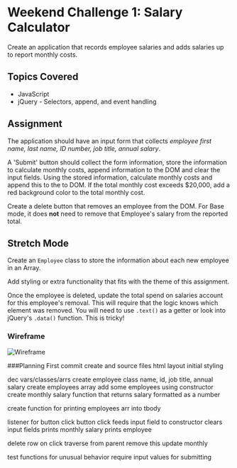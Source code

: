 # Weekend Challenge 1: Salary Calculator
Create an application that records employee salaries and adds salaries up to report monthly costs. 

## Topics Covered
- JavaScript
- jQuery - Selectors, append, and event handling

## Assignment

The application should have an input form that collects _employee first name, last name, ID number, job title, annual salary_.

A 'Submit' button should collect the form information, store the information to calculate monthly costs, append information to the DOM and clear the input fields. Using the stored information, calculate monthly costs and append this to the to DOM. If the total monthly cost exceeds $20,000, add a red background color to the total monthly cost.

Create a delete button that removes an employee from the DOM. For Base mode, it does **not** need to remove that Employee's salary from the reported total.

## Stretch Mode

Create an `Employee` class to store the information about each new employee in an Array.

Add styling or extra functionality that fits with the theme of this assignment.

Once the employee is deleted, update the total spend on salaries account for this employee's removal. This will require that the logic knows which element was removed. You will need to use `.text()` as a getter or look into jQuery's `.data()` function. This is tricky! 

### Wireframe

![Wireframe](salary-calc-wireframe.png)

###Planning
First commit
create and source files
html layout
initial styling

dec vars/classes/arrs
    create employee class
        name, id, job title, annual salary
    create employees array
    add some employees using constructor
    create monthly salary function that returns salary formatted as a number

create function for printing employees arr into tbody

listener for button click
button click feeds input field to constructor
clears input fields
prints monthly salary
prints employee

delete row on click
    traverse from parent
    remove this
    update monthly

test functions for unusual behavior
require input values for submitting
